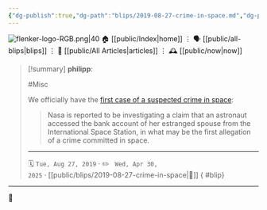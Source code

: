 ```yaml
---
{"dg-publish":true,"dg-path":"blips/2019-08-27-crime-in-space.md","dg-permalink":"2019/08/27/crime-in-space/","permalink":"/2019/08/27/crime-in-space/","title":"philipp @ 2019-08-27"}
---
```



<div class="transclusion internal-embed is-loaded"><div class="markdown-embed">




![flenker-logo-RGB.png|40](/img/user/attachments/flenker-logo-RGB.png)
🏠 [[public/Index\|home]]  ⋮ 🗣️ [[public/all-blips\|blips]] ⋮  📝 [[public/All Articles\|articles]]  ⋮ 🕰️ [[public/now\|now]]


</div></div>


> [!summary] **philipp**:
>
> #Misc
>
> We officially have the [first case of a suspected crime in space](https://www.bbc.com/news/world-49457912):
>
> > Nasa is reported to be investigating a claim that an astronaut accessed the bank account of her estranged spouse from the International Space Station, in what may be the first allegation of a crime committed in space.
> - - -
>
> 🗓️ <code>Tue, Aug 27, 2019</code>  · ✏️ <code> Wed, Apr 30, 2025</code>  · [[public/blips/2019-08-27-crime-in-space\|🔗]]
{ #blip}


- - -

 👾
